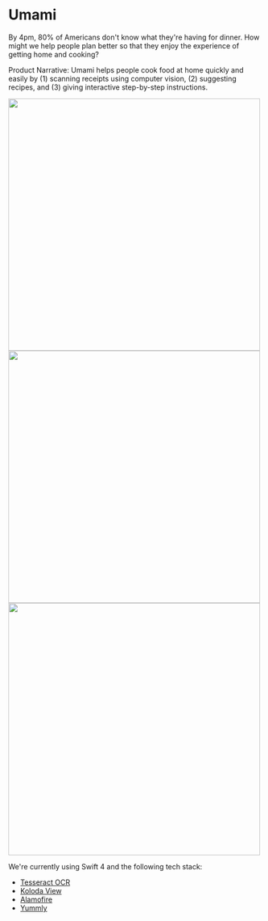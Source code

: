 # Umami
By 4pm, 80% of Americans don't know what they're having for dinner. How might we help people plan better so that they enjoy the experience of getting home and cooking?

Product Narrative: Umami helps people cook food at home quickly and easily by (1) scanning receipts using computer vision, (2) suggesting recipes, and (3) giving interactive step-by-step instructions.

<img src="https://github.com/hyunjacoblee/Umami/blob/master/IMG_2478.PNG" height="500"> <img src="https://github.com/hyunjacoblee/Umami/blob/master/IMG_2479.PNG" height="500"> <img src="https://github.com/hyunjacoblee/Umami/blob/master/IMG_2480.PNG" height="500">


We're currently using Swift 4 and the following tech stack:
* [Tesseract OCR](https://github.com/tesseract-ocr/tesseract)
* [Koloda View](https://github.com/Yalantis/Koloda)
* [Alamofire](https://github.com/Alamofire/Alamofire)
* [Yummly](https://developer.yummly.com/)
